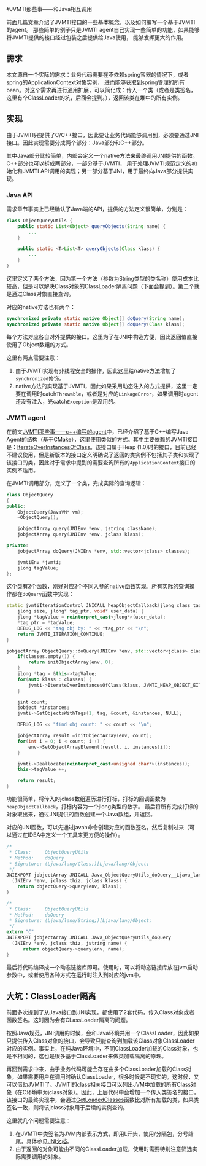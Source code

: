 #JVMTI那些事——和Java相互调用

前面几篇文章介绍了JVMTI接口的一些基本概念，以及如何编写一个基于JVMTI的agent。
那些简单的例子只是JVMTI agent自己实现一些简单的功能，如果能够将JVMTI提供的接口经过包装之后提供给Java使用，
能够发挥更大的作用。

## 需求

本文源自一个实际的需求：业务代码需要在不依赖spring容器的情况下，或者spring的ApplicationContext对象实例，
进而能够获取到spring管理的所有bean。对这个需求再进行通用扩展，可以简化成：传入一个类（或者是类签名，这里有个ClassLoader的坑，后面会提到。），返回该类在堆中的所有实例。

## 实现

由于JVMTI只提供了C/C++接口，因此要让业务代码能够调用到，必须要通过JNI接口。因此实现需要分成两个部分：Java部分和C++部分。

其中Java部分比较简单，内部会定义一个native方法来最终调用JNI提供的函数。C++部分也可以拆成两部分，一部分基于JVMTI，
用于处理JVMTI规范定义的初始化和JVMTI API调用的实现；另一部分基于JNI，用于最终向Java部分提供实现。

### Java API

需求章节事实上已经确认了Java端的API，提供的方法定义很简单，分别是：
```java
class ObjectQueryUtils {
    public static List<Object> queryObjects(String name) {
        ...
    }

    public static <T>List<T> queryObjects(Class klass) {
        ...
    }
}
```

这里定义了两个方法，因为第一个方法（参数为String类型的类名称）使用成本比较高，但是可以解决Class对象的ClassLoader隔离问题（下面会提到）。第二个就是通过Class对象直接查询。

对应的native方法也有两个：
```java
synchronized private static native Object[] doQuery(String name);
synchronized private static native Object[] doQuery(Class klass);
```

每个方法对应各自对外提供的接口。这里为了在JNI中构造方便，因此返回值直接使用了Object数组的方式。

这里有两点需要注意：

1. 由于JVMTI实现有非线程安全的操作，因此这里给native方法增加了`synchronized`修饰。
2. native方法的实现基于JVMTI，因此如果采用动态注入的方式提供，这里一定要在调用时catch`Throwable`，或者是对应的`LinkageError`，如果调用时agent还没有注入，光catch`Exception`是没用的。

### JVMTI agent

在前文[JVMTI那些事——c++编写的agent](java_c_agent.md)中，已经介绍了基于C++编写Java Agent的结构（基于CMake），这里使用类似的方式。其中主要依赖的JVMTI接口是：[IterateOverInstancesOfClass](https://docs.oracle.com/javase/8/docs/platform/jvmti/jvmti.html#IterateOverInstancesOfClass)。该接口属于Heap (1.0)时的接口，目前已经不建议使用，但是新版本的接口定义明确说了返回的类实例不包括其子类和实现了该接口的类，因此对于需求中提到的需要查询所有的`ApplicationContext`接口的实例不适用。

在JVMTI调用部分，定义了一个类，完成实际的查询逻辑：

```c++
class ObjectQuery
{
public:
    ObjectQuery(JavaVM* vm);
    ~ObjectQuery();

    jobjectArray query(JNIEnv *env, jstring className);
    jobjectArray query(JNIEnv *env, jclass klass);

private:
    jobjectArray doQuery(JNIEnv *env, std::vector<jclass> classes);

    jvmtiEnv *jvmti;
    jlong tagValue;
};
```

这个类有2个函数，刚好对应2个不同入参的native函数实现。所有实际的查询操作都在`doQuery`函数中实现：

```c++
static jvmtiIterationControl JNICALL heapObjectCallback(jlong class_tag,
    jlong size, jlong* tag_ptr, void* user_data) {
    jlong *tagValue = reinterpret_cast<jlong*>(user_data);
    *tag_ptr = *tagValue;
    DEBUG_LOG << "tag obj by: " << *tag_ptr << "\n";
    return JVMTI_ITERATION_CONTINUE;
}

jobjectArray ObjectQuery::doQuery(JNIEnv *env, std::vector<jclass> classes) {
    if(classes.empty()) {
        return initObjectArray(env, 0);
    }
    jlong *tag = &this->tagValue;
    for(auto klass : classes) {
        jvmti->IterateOverInstancesOfClass(klass, JVMTI_HEAP_OBJECT_EITHER, heapObjectCallback, tag);
    }

    jint count;
    jobject *instances;
    jvmti->GetObjectsWithTags(1, tag, &count, &instances, NULL);

    DEBUG_LOG << "find obj count: " << count << "\n";

    jobjectArray result =initObjectArray(env, count);
    for(int i = 0; i < count; i++) {
        env->SetObjectArrayElement(result, i, instances[i]);
    }

    jvmti->Deallocate(reinterpret_cast<unsigned char*>(instances));
    this->tagValue ++;

    return result;
}
```

功能很简单，将传入的jclass数组遍历进行打标，打标的回调函数为`heapObjectCallback`，打标内容为一个jlong类型的数字。
最后将所有完成打标的对象取出来，通过JNI提供的函数创建一个Java数组，并返回。

对应的JNI函数，可以先通过javah命令创建对应的函数签名，然后复制过来（可以通过在IDEA中定义一个工具来更方便的操作）。
```c
/*
 * Class:     ObjectQueryUtils
 * Method:    doQuery
 * Signature: (Ljava/lang/Class;)[Ljava/lang/Object;
 */
JNIEXPORT jobjectArray JNICALL Java_ObjectQueryUtils_doQuery__Ljava_lang_Class_2
  (JNIEnv *env, jclass thiz, jclass klass) {
    return objectQuery->query(env, klass);
}

/*
 * Class:     ObjectQueryUtils
 * Method:    doQuery
 * Signature: (Ljava/lang/String;)[Ljava/lang/Object;
 */
extern "C"
JNIEXPORT jobjectArray JNICALL Java_ObjectQueryUtils_doQuery
  (JNIEnv *env, jclass thiz, jstring name) {
      return objectQuery->query(env, name);
}
```

最后将代码编译成一个动态链接库即可。使用时，可以将动态链接库放在jvm启动参数中，或者使用各种方式在运行时注入到对应的jvm中。

## 大坑：ClassLoader隔离

前面多次提到了从Java接口到JNI实现，都使用了2套代码，传入Class对象或者函数签名。这时因为会有CLassLoader隔离的问题。

按照Java规范，JNI调用的时候，会和Java环境共用一个ClassLoader，因此如果只提供传入Class对象的接口，会导致只能查询到加载该Class对象ClassLoader对应的实例。事实上，在纯Java环境中，不同ClassLoader加载的Class对象，也是不相同的，这也是很多基于ClassLoader来做类加载隔离的原理。

再回到需求中来，由于业务代码可能会存在由多个ClassLoader加载的Class对象，如果需要用户在调用时确认ClassLoader，很多时候是不现实的。这时候，又可以借助JVMTI了。JVMTI的class相关接口可以列出JVM中加载的所有Class对象（在C环境中为jclass对象）。因此，上层代码中会增加一个传入类签名的接口，该接口的最终实现中，会通过[GetLoadedClasses](https://docs.oracle.com/javase/8/docs/platform/jvmti/jvmti.html#GetLoadedClasses)函数比对所有加载的类，如果类签名一致，则将该jclass对象用于后续的实例查询。

这里就几个问题需要注意：

1. 在JVMTI中类签名为JVM内部表示方式，即用L开头，使用/分隔包，分号结尾，具体参见[JNI文档](https://docs.oracle.com/javase/8/docs/technotes/guides/jni/spec/types.html#type_signatures)。
2. 由于返回的对象可能由不同的ClassLoader加载，使用时需要特别注意筛选实际需要调用的对象。
